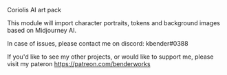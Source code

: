 Coriolis AI art pack

This module will import character portraits, tokens and background images based on Midjourney AI.


In case of issues, please contact me on discord: kbender#0388

If you'd like to see my other projects, or would like to support me, please visit my pateron https://patreon.com/benderworks
